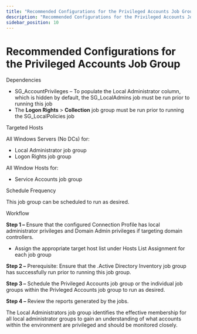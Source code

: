 ```yaml
---
title: "Recommended Configurations for the Privileged Accounts Job Group"
description: "Recommended Configurations for the Privileged Accounts Job Group"
sidebar_position: 10
---
```


# Recommended Configurations for the Privileged Accounts Job Group

Dependencies

- SG_AccountPrivileges – To populate the Local Administrator column, which is hidden by default, the
  SG_LocalAdmins job must be run prior to running this job
- The **Logon Rights** > **Collection** job group must be run prior to running the SG_LocalPolicies
  job

Targeted Hosts

All Windows Servers (No DCs) for:

- Local Administrator job group
- Logon Rights job group

All Window Hosts for:

- Service Accounts job group

Schedule Frequency

This job group can be scheduled to run as desired.

Workflow

**Step 1 –** Ensure that the configured Connection Profile has local administrator privileges and
Domain Admin privileges if targeting domain controllers.

- Assign the appropriate target host list under Hosts List Assignment for each job group

**Step 2 –** Prerequisite: Ensure that the .Active Directory Inventory job group has successfully
run prior to running this job group.

**Step 3 –** Schedule the Privileged Accounts job group or the individual job groups within the
Privleged Accounts job group to run as desired.

**Step 4 –** Review the reports generated by the jobs.

The Local Administrators job group identifies the effective membership for all local administrator
groups to gain an understanding of what accounts within the environment are privileged and should be
monitored closely.
